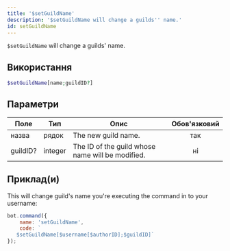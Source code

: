 ```yaml
---
title: '$setGuildName'
description: '$setGuildName will change a guilds'' name.'
id: setGuildName
---
```


`$setGuildName` will change a guilds' name.

## Використання

```php
$setGuildName[name;guildID?]
```

## Параметри

| Поле     | Тип     | Опис                                             | Обов'язковий |
| -------- | ------- | ------------------------------------------------ |:------------:|
| назва    | рядок   | The new guild name.                              |     так      |
| guildID? | integer | The ID of the guild whose name will be modified. |      ні      |

## Приклад(и)

This will change guild's name you're executing the command in to your username:

```javascript
bot.command({
    name: 'setGuildName',
    code: `
   $setGuildName[$username[$authorID];$guildID]`
});
```